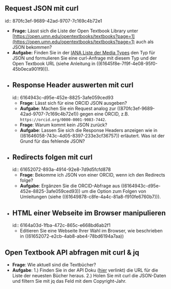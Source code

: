 ## Request JSON mit curl
id:: 870fc3ef-9689-42ad-9707-7c169c4b72e1
* **Frage:** Lässt sich die Liste der Open Textbook Library unter [https://open.umn.edu/opentextbooks/textbooks?page=1](https://open.umn.edu/opentextbooks/textbooks?page=1) auch als JSON bekommen?
* **Aufgabe:** Finden Sie in der [IANA Liste der Media Types](https://www.iana.org/assignments/media-types/media-types.xhtml) den Typ für JSON und formulieren Sie eine curl-Anfrage mit diesem Typ und der Open Textbook URL (siehe Anleitung in ((61645f8e-7f9f-4e08-95f0-45b0eca901f9))).
- ## Response Header auswerten mit curl
  id:: 6164943c-d95e-452e-8825-3afe059ced93
  * **Frage**: Lässt sich für eine ORCID JSON ausgeben?
  * **Aufgabe**: Machen Sie ein Request analog zur ((870fc3ef-9689-42ad-9707-7c169c4b72e1)) gegen eine ORCID, z.B. `https://orcid.org/0000-0001-9083-7442`.
  * **Frage**: Warum kommt kein JSON zurück?
  * **Aufgabe**: Lassen Sie sich die Response Headers anzeigen wie in ((61646058-743c-4d05-8397-233e3cf36757)) erläutert. Was ist der Grund für das fehlende JSON?
- ## Redirects folgen mit curl
  id:: 61652072-893a-4914-92e8-7d9d5fcfd878
  * **Frage**: Bekomme ich JSON von einer ORCID, wenn ich den Redirects folge?
  * **Aufgabe**: Ergänzen Sie die ORCID-Abfrage aus ((6164943c-d95e-452e-8825-3afe059ced93)) um die Option zum Folgen von Umleitungen (siehe ((61649878-c8fe-4a4c-81a8-f910fe6760b7))).
- ## HTML einer Webseite im Browser manipulieren
  id:: 6164a03d-1fba-472c-865c-e668bd6ab2f1
  * Editieren Sie eine Webseite Ihrer Wahl im Browser, wie beschrieben in ((61652072-e2cb-4ab8-abe4-78bd6194a7aa))
## Open Textbook API abfragen mit curl & jq
* **Frage**: Wie aktuell sind die Textbücher?
* **Aufgabe**: 1.) Finden Sie in der API Doku ([hier](https://open.umn.edu/opentextbooks/discovery) verlinkt) die URL für die Liste der neuesten Bücher heraus. 2.) Holen Sie mit curl die JSON-Daten und filtern Sie mit jq das Feld mit dem Copyright-Jahr.